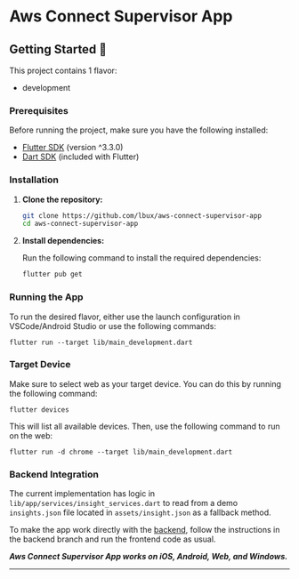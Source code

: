 # Aws Connect Supervisor App

## Getting Started 🚀

This project contains 1 flavor:

- development

### Prerequisites

Before running the project, make sure you have the following installed:

- [Flutter SDK](https://flutter.dev/docs/get-started/install) (version ^3.3.0)
- [Dart SDK](https://dart.dev/get-dart) (included with Flutter)

### Installation

1. **Clone the repository:**

    ```sh
    git clone https://github.com/lbux/aws-connect-supervisor-app
    cd aws-connect-supervisor-app
    ```

2. **Install dependencies:**

    Run the following command to install the required dependencies:

    ```sh
    flutter pub get
    ```

### Running the App

To run the desired flavor, either use the launch configuration in VSCode/Android Studio or use the following commands:

    flutter run --target lib/main_development.dart
    

### Target Device

Make sure to select web as your target device. You can do this by running the following command:

    flutter devices

This will list all available devices. Then, use the following command to run on the web:

    flutter run -d chrome --target lib/main_development.dart

### Backend Integration

The current implementation has logic in `lib/app/services/insight_services.dart` to read from a demo `insights.json` file located in `assets/insight.json` as a fallback method.

To make the app work directly with the [backend](https://github.com/lbux/aws-connect-supervisor-app/tree/backend), follow the instructions in the backend branch and run the frontend code as usual.

_**Aws Connect Supervisor App works on iOS, Android, Web, and Windows.**_

---
